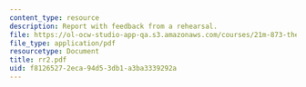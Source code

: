 ```yaml
---
content_type: resource
description: Report with feedback from a rehearsal.
file: https://ol-ocw-studio-app-qa.s3.amazonaws.com/courses/21m-873-theater-arts-topics-suburbia-january-iap-2008/f81265272eca94d53db1a3ba3339292a_rr2.pdf
file_type: application/pdf
resourcetype: Document
title: rr2.pdf
uid: f8126527-2eca-94d5-3db1-a3ba3339292a
---
```

